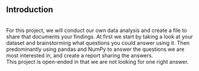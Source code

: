 ## Introduction <br>
<br>
For this project, we will conduct our own data analysis and create a file to share that documents your findings. 
At first we start by taking a look at your dataset and brainstorming what questions you could answer using it. 
Then predominantly using pandas and NumPy to answer the questions we are most interested in, 
and create a report sharing the answers. 
<br>
This project is open-ended in that we are not looking for one right answer.
